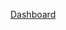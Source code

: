 [Dashboard](https://app.powerbi.com/groups/me/reports/d21050c3-3938-4c3d-af86-48b0de4ac3d5/ReportSection?experience=power-bi)

